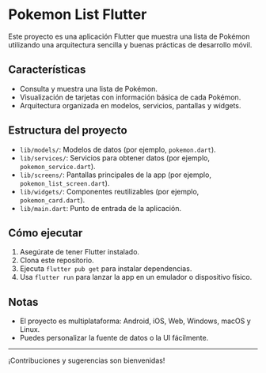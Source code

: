# Pokemon List Flutter

Este proyecto es una aplicación Flutter que muestra una lista de Pokémon utilizando una arquitectura sencilla y buenas prácticas de desarrollo móvil.

## Características
- Consulta y muestra una lista de Pokémon.
- Visualización de tarjetas con información básica de cada Pokémon.
- Arquitectura organizada en modelos, servicios, pantallas y widgets.

## Estructura del proyecto
- `lib/models/`: Modelos de datos (por ejemplo, `pokemon.dart`).
- `lib/services/`: Servicios para obtener datos (por ejemplo, `pokemon_service.dart`).
- `lib/screens/`: Pantallas principales de la app (por ejemplo, `pokemon_list_screen.dart`).
- `lib/widgets/`: Componentes reutilizables (por ejemplo, `pokemon_card.dart`).
- `lib/main.dart`: Punto de entrada de la aplicación.

## Cómo ejecutar
1. Asegúrate de tener Flutter instalado.
2. Clona este repositorio.
3. Ejecuta `flutter pub get` para instalar dependencias.
4. Usa `flutter run` para lanzar la app en un emulador o dispositivo físico.

## Notas
- El proyecto es multiplataforma: Android, iOS, Web, Windows, macOS y Linux.
- Puedes personalizar la fuente de datos o la UI fácilmente.

---

¡Contribuciones y sugerencias son bienvenidas!
